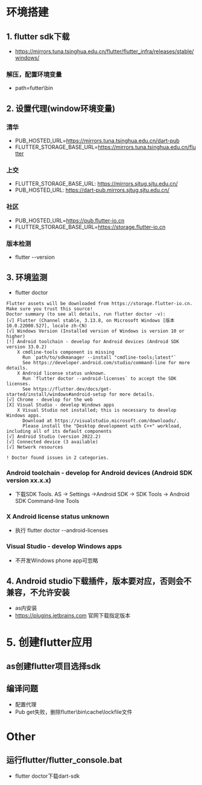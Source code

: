 # 环境搭建

## 1. flutter sdk下载
- https://mirrors.tuna.tsinghua.edu.cn/flutter/flutter_infra/releases/stable/windows/
### 解压，配置环境变量
- path=futter\bin
## 2. 设置代理(window环境变量)
### 清华
- PUB_HOSTED_URL=https://mirrors.tuna.tsinghua.edu.cn/dart-pub
- FLUTTER_STORAGE_BASE_URL=https://mirrors.tuna.tsinghua.edu.cn/flutter
### 上交
- FLUTTER_STORAGE_BASE_URL: https://mirrors.sjtug.sjtu.edu.cn/
- PUB_HOSTED_URL: https://dart-pub.mirrors.sjtug.sjtu.edu.cn/
### 社区
- PUB_HOSTED_URL=https://pub.flutter-io.cn
- FLUTTER_STORAGE_BASE_URL=https://storage.flutter-io.cn
### 版本检测
- flutter --version

## 3. 环境监测
- flutter doctor
```
Flutter assets will be downloaded from https://storage.flutter-io.cn. Make sure you trust this source!
Doctor summary (to see all details, run flutter doctor -v):
[√] Flutter (Channel stable, 3.13.8, on Microsoft Windows [版本 10.0.22000.527], locale zh-CN)
[√] Windows Version (Installed version of Windows is version 10 or higher)
[!] Android toolchain - develop for Android devices (Android SDK version 33.0.2)
    X cmdline-tools component is missing
      Run `path/to/sdkmanager --install "cmdline-tools;latest"`
      See https://developer.android.com/studio/command-line for more details.
    X Android license status unknown.
      Run `flutter doctor --android-licenses` to accept the SDK licenses.
      See https://flutter.dev/docs/get-started/install/windows#android-setup for more details.
[√] Chrome - develop for the web
[X] Visual Studio - develop Windows apps
    X Visual Studio not installed; this is necessary to develop Windows apps.
      Download at https://visualstudio.microsoft.com/downloads/.
      Please install the "Desktop development with C++" workload, including all of its default components
[√] Android Studio (version 2022.2)
[√] Connected device (3 available)
[√] Network resources

! Doctor found issues in 2 categories.
```
### Android toolchain - develop for Android devices (Android SDK version xx.x.x)
- 下载SDK Tools. AS -> Settings ->Android SDK -> SDK Tools -> Android SDK Command-line Tools
### X Android license status unknown
- 执行 flutter doctor --android-licenses
### Visual Studio - develop Windows apps
* 不开发Windows phone app可忽略

## 4. Android studio下载插件，版本要对应，否则会不兼容，不允许安装
- as内安装
- https://plugins.jetbrains.com 官网下载指定版本

# 5. 创建flutter应用
## as创建flutter项目选择sdk
## 编译问题
- 配置代理
- Pub get失败，删除flutter\bin\cache\lockfile文件



# Other
## 运行flutter/flutter_console.bat
- flutter doctor下载dart-sdk




